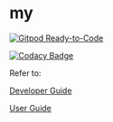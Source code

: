# my

[![Gitpod Ready-to-Code](https://img.shields.io/badge/Gitpod-Ready--to--Code-blue?logo=gitpod)](https://gitpod.io/#https://github.com/Homital/Homital-App)

[![Codacy Badge](https://app.codacy.com/project/badge/Grade/ae8caf56011d4f2fa616e76527677c5f)](https://www.codacy.com/gh/Homital/Homital-App?utm_source=github.com&amp;utm_medium=referral&amp;utm_content=Homital/Homital-App&amp;utm_campaign=Badge_Grade)


Refer to:

[Developer Guide](https://homital.github.io/guide/developer-guide/#homital-app)

[User Guide](https://homital.github.io/guide/user-guide/#quickstart)